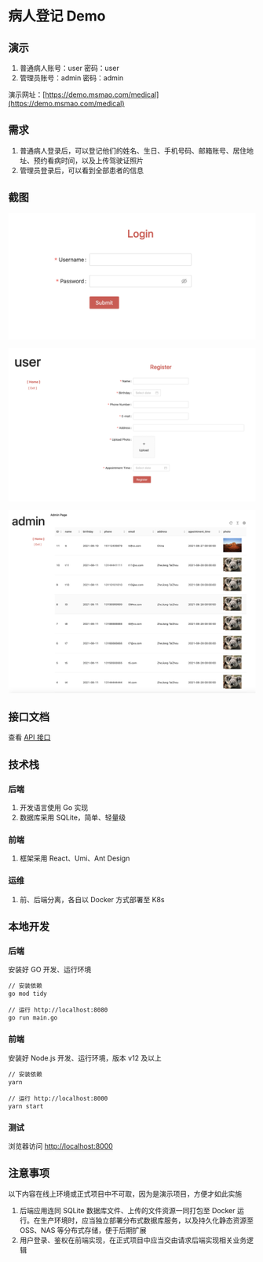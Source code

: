 
# 病人登记 Demo

## 演示

1. 普通病人账号：user 密码：user
2. 管理员账号：admin 密码：admin

演示网址：[https://demo.msmao.com/medical](https://demo.msmao.com/medical)


## 需求

1. 普通病人登录后，可以登记他们的姓名、生日、手机号码、邮箱账号、居住地址、预约看病时间，以及上传驾驶证照片
2. 管理员登录后，可以看到全部患者的信息

## 截图

![login](doc/login.png)

![user register](doc/user-register.png)

![admin](doc/admin.png)

## 接口文档

查看 [API 接口](doc/API.md)


## 技术栈

### 后端
1. 开发语言使用 Go 实现
2. 数据库采用 SQLite，简单、轻量级

### 前端
1. 框架采用 React、Umi、Ant Design

### 运维
1. 前、后端分离，各自以 Docker 方式部署至 K8s


## 本地开发

### 后端
安装好 GO 开发、运行环境

```
// 安装依赖
go mod tidy

// 运行 http://localhost:8080 
go run main.go
```
### 前端
安装好 Node.js 开发、运行环境，版本 v12 及以上

```
// 安装依赖
yarn

// 运行 http://localhost:8000 
yarn start
```

### 测试
浏览器访问 [http://localhost:8000 ](http://localhost:8000)

## 注意事项

以下内容在线上环境或正式项目中不可取，因为是演示项目，方便才如此实施

1. 后端应用连同 SQLite 数据库文件、上传的文件资源一同打包至 Docker 运行。在生产环境时，应当独立部署分布式数据库服务，以及持久化静态资源至 OSS、NAS 等分布式存储，便于后期扩展
2. 用户登录、鉴权在前端实现，在正式项目中应当交由请求后端实现相关业务逻辑

